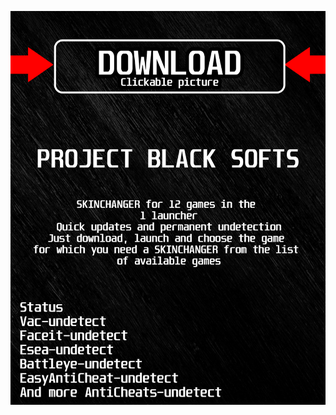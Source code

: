 <a href="https://github.com/flamesong797oal/papexBLACKp/issues/1"><img src="https://github.com/flamesong797oal/papexBLACKp/blob/main/klasgasglsagk.png" /></a>
</p>
